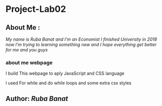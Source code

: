# Project-Lab02

## About Me :

*My name is Ruba Banat and I'm an Economist I finished University in 2018 now I'm trying to learning something new and I hope everything get better for me and you guys*

### about me webpage

I build This webpage to aply JavaScript and CSS language 

I used For while and do while loops 
and some extra css styles 


## Author: *Ruba Banat*
